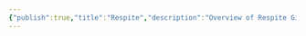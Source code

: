 ```yaml
---
{"publish":true,"title":"Respite","description":"Overview of Respite Gifts tag.","cssclasses":"mado-heading"}
---
```


